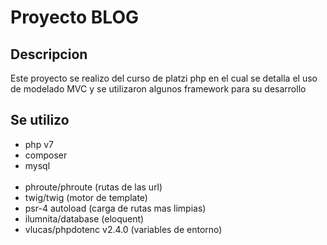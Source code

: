 
<h1>Proyecto BLOG</h1>
<h2>Descripcion</h2>
Este proyecto se realizo del curso de platzi php en el cual se detalla el uso de modelado MVC y se utilizaron algunos framework para su
desarrollo

<h2>Se utilizo</h2>
<ul>
  <li>php v7</li>
  <li>composer</li>
  <li>mysql</li>
  <li>phroute/phroute (rutas de las url)</li>
  <li>twig/twig (motor de template)</li>
  <li>psr-4 autoload (carga de rutas mas limpias)</li>
  <li>ilumnita/database (eloquent)</li> 
  <li>vlucas/phpdotenc v2.4.0 (variables de entorno)</li>
<ul>
